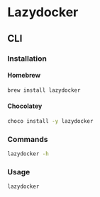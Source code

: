 # Lazydocker

## CLI

### Installation

#### Homebrew

```sh
brew install lazydocker
```

#### Chocolatey

```sh
choco install -y lazydocker
```

### Commands

```sh
lazydocker -h
```

### Usage

```sh
lazydocker
```
